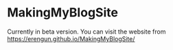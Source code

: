 # MakingMyBlogSite
Currently in beta version.
You can visit the website from https://erengun.github.io/MakingMyBlogSite/
